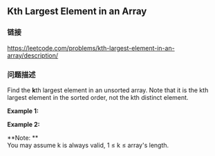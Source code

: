 ## Kth Largest Element in an Array  
### 链接  
https://leetcode.com/problems/kth-largest-element-in-an-array/description/  
### 问题描述
Find the **k**th largest element in an unsorted array. Note that it is the kth largest element in the sorted order, not the kth distinct element.

**Example 1:**

**Example 2:**

**Note: **<br />
You may assume k is always valid, 1 &le; k &le; array&#39;s length.
